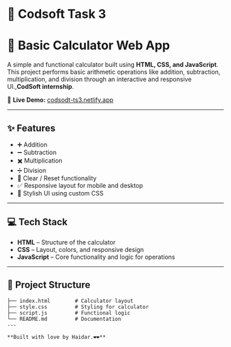 # 🤖 Codsoft Task 3

# 🧮 Basic Calculator Web App

A simple and functional calculator built using **HTML, CSS, and JavaScript**. This project performs basic arithmetic operations like addition, subtraction, multiplication, and division through an interactive and responsive UI.,**CodSoft internship**.

🔗 **Live Demo:** [codsodt-ts3.netlify.app](https://codsodt-ts3.netlify.app/)

---

## ✨ Features

- ➕ Addition  
- ➖ Subtraction  
- ✖️ Multiplication  
- ➗ Division  
- 🧼 Clear / Reset functionality  
- ✅ Responsive layout for mobile and desktop  
- 🎨 Stylish UI using custom CSS

---

## 💻 Tech Stack

- **HTML** – Structure of the calculator
- **CSS** – Layout, colors, and responsive design
- **JavaScript** – Core functionality and logic for operations

---

## 📁 Project Structure

```plaintext
├── index.html        # Calculator layout
├── style.css         # Styling for calculator
├── script.js         # Functional logic
└── README.md         # Documentation
---

**Built with love by Haidar.❤️❤️**
